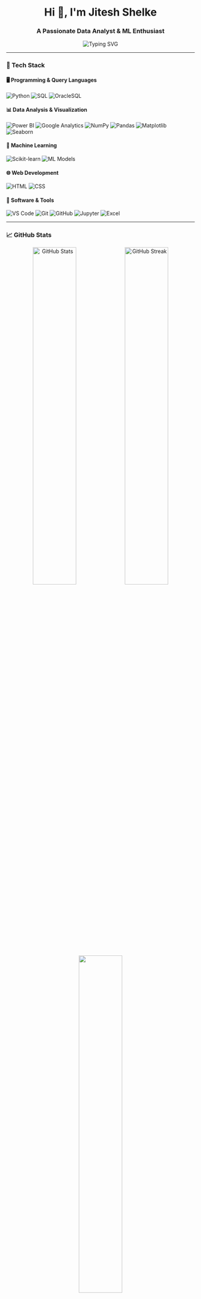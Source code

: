 <!-- GitHub Profile README -->

<h1 align="center">Hi 👋, I'm Jitesh Shelke</h1>
<h3 align="center">A Passionate Data Analyst & ML Enthusiast</h3>

<p align="center">
  <img src="https://readme-typing-svg.herokuapp.com?font=Fira+Code&weight=600&size=22&pause=1000&center=true&vCenter=true&width=500&lines=DDData+Analyst+%7C+Machine+Learning+Explorer;Python+%7C+Power+BI+%7C+SQL;Welcome+to+my+GitHub+profile!" alt="Typing SVG" />
</p>

---

### 🧰 Tech Stack

#### 🖥️ Programming & Query Languages
![Python](https://img.shields.io/badge/Python-3776AB?style=flat-square&logo=python&logoColor=white)
![SQL](https://img.shields.io/badge/SQL-4479A1?style=flat-square&logo=postgresql&logoColor=white)
![OracleSQL](https://img.shields.io/badge/OracleSQL-F80000?style=flat-square&logo=oracle&logoColor=white)

#### 📊 Data Analysis & Visualization
![Power BI](https://img.shields.io/badge/Power%20BI-F2C811?style=flat-square&logo=powerbi&logoColor=black)
![Google Analytics](https://img.shields.io/badge/Google%20Analytics-E37400?style=flat-square&logo=googleanalytics&logoColor=white)
![NumPy](https://img.shields.io/badge/NumPy-013243?style=flat-square&logo=numpy&logoColor=white)
![Pandas](https://img.shields.io/badge/Pandas-150458?style=flat-square&logo=pandas&logoColor=white)
![Matplotlib](https://img.shields.io/badge/Matplotlib-20639B?style=flat-square&logo=plotly&logoColor=white)
![Seaborn](https://img.shields.io/badge/Seaborn-2D3E50?style=flat-square)

#### 🤖 Machine Learning
![Scikit-learn](https://img.shields.io/badge/Scikit--learn-F7931E?style=flat-square&logo=scikit-learn&logoColor=white)
![ML Models](https://img.shields.io/badge/Regression|Classification|Clustering-blueviolet?style=flat-square)

#### 🌐 Web Development
![HTML](https://img.shields.io/badge/HTML-E34F26?style=flat-square&logo=html5&logoColor=white)
![CSS](https://img.shields.io/badge/CSS-1572B6?style=flat-square&logo=css3&logoColor=white)

#### 💼 Software & Tools
![VS Code](https://img.shields.io/badge/VS%20Code-007ACC?style=flat-square&logo=visual-studio-code&logoColor=white)
![Git](https://img.shields.io/badge/Git-F05032?style=flat-square&logo=git&logoColor=white)
![GitHub](https://img.shields.io/badge/GitHub-181717?style=flat-square&logo=github&logoColor=white)
![Jupyter](https://img.shields.io/badge/Jupyter-F37626?style=flat-square&logo=jupyter&logoColor=white)
![Excel](https://img.shields.io/badge/MS%20Excel-217346?style=flat-square&logo=microsoft-excel&logoColor=white)

---

### 📈 GitHub Stats

<p align="center">
  <img src="https://github-readme-stats.vercel.app/api?username=JiteshShelke&show_icons=true&theme=tokyonight" alt="GitHub Stats" width="48%" />
  <img src="https://github-readme-streak-stats.herokuapp.com/?user=JiteshShelke&theme=tokyonight" alt="GitHub Streak" width="48%" />
</p>

<p align="center">
  <img src="https://github-readme-stats.vercel.app/api/top-langs/?username=JiteshShelke&layout=compact&theme=tokyonight" width="48%" />
</p>

---

### 📫 Let's Connect

<p align="center">
  <a href="https://www.linkedin.com/in/jitesh-shelke-702745286/" target="_blank">
    <img src="https://img.shields.io/badge/LinkedIn-blue?style=for-the-badge&logo=linkedin&logoColor=white" />
  </a>
  <a href="https://github.com/JiteshShelke" target="_blank">
    <img src="https://img.shields.io/badge/GitHub-black?style=for-the-badge&logo=github&logoColor=white" />
  </a>
</p>

---

### 📝 Quote of the Day

> “Data is the new oil, but refining it is the real game.”  
> — *Jitesh Shelke*

---

<p align="center">
  <img src="https://komarev.com/ghpvc/?username=JiteshShelke&style=flat-square&color=blue" alt="Profile Views" />
</p>
